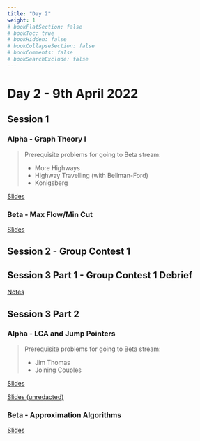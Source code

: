 ```yaml
---
title: "Day 2"
weight: 1
# bookFlatSection: false
# bookToc: true
# bookHidden: false
# bookCollapseSection: false
# bookComments: false
# bookSearchExclude: false
---
```


# Day 2 - 9th April 2022

## Session 1

### Alpha - Graph Theory I

> Prerequisite problems for going to Beta stream:
> - More Highways
> - Highway Travelling (with Bellman-Ford)
> - Konigsberg

[Slides](/april/2022/alphagt1.pdf)

### Beta - Max Flow/Min Cut

[Slides](/april/2022/betagt1.pdf)

## Session 2 - Group Contest 1

## Session 3 Part 1 - Group Contest 1 Debrief

[Notes](/april/2022/groupcontest1debrief.pdf)

## Session 3 Part 2

### Alpha - LCA and Jump Pointers
> Prerequisite problems for going to Beta stream:
> - Jim Thomas
> - Joining Couples

[Slides](/april/2022/alphamini-redacted.pdf)

[Slides (unredacted)](/april/2022/alphamini.pdf)

### Beta - Approximation Algorithms
[Slides](/april/2022/betamini.pdf)
